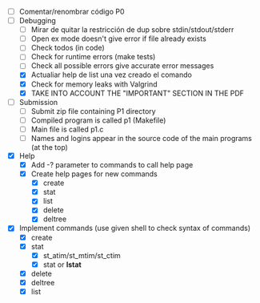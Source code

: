 - [ ] Comentar/renombrar código P0
- [ ] Debugging
    - [ ] Mirar de quitar la restricción de dup sobre stdin/stdout/stderr
    - [ ] Open ex mode doesn't give error if file already exists
    - [ ] Check todos (in code)
    - [ ] Check for runtime errors (make tests)
    - [ ] Check all possible errors give accurate error messages
    - [X] Actualiar help de list una vez creado el comando
    - [X] Check for memory leaks with Valgrind
    - [X] TAKE INTO ACCOUNT THE "IMPORTANT" SECTION IN THE PDF
- [ ] Submission
    - [ ] Submit zip file containing P1 directory
    - [ ] Compiled program is called p1 (Makefile)
    - [ ] Main file is called p1.c
    - [ ] Names and logins appear in the source code of the main programs (at the top)
- [X] Help
    - [X] Add -? parameter to commands to call help page
    - [X] Create help pages for new commands
        - [X] create
        - [X] stat
        - [X] list
        - [X] delete
        - [X] deltree
- [X] Implement commands (use given shell to check syntax of commands)
    - [X] create
    - [X] stat
        - [X] st_atim/st_mtim/st_ctim
        - [X] stat or **lstat**
    - [X] delete
    - [X] deltree
    - [X] list
